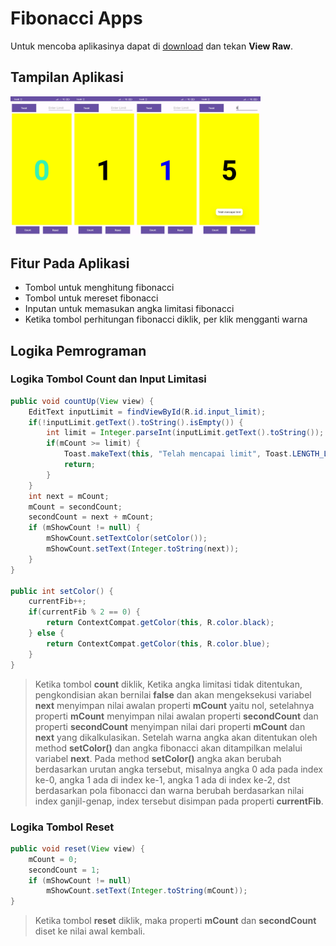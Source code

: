 # Fibonacci Apps
Untuk mencoba aplikasinya dapat di [download](my-apps.apk) dan tekan **View Raw**.
## Tampilan Aplikasi
<img src="img/1.jpg" width=100 align="left">
<img src="img/2.jpg" width=100 align="left">
<img src="img/3.jpg" width=100 align="left">
<img src="img/4.jpg" width=100 >

## Fitur Pada Aplikasi
- Tombol untuk menghitung fibonacci
- Tombol untuk mereset fibonacci
- Inputan untuk memasukan angka limitasi fibonacci
- Ketika tombol perhitungan fibonacci diklik, per klik mengganti warna

## Logika Pemrograman
### Logika Tombol Count dan Input Limitasi
```java 
public void countUp(View view) {
    EditText inputLimit = findViewById(R.id.input_limit);
    if(!inputLimit.getText().toString().isEmpty()) {
        int limit = Integer.parseInt(inputLimit.getText().toString());
        if(mCount >= limit) {
            Toast.makeText(this, "Telah mencapai limit", Toast.LENGTH_LONG).show();
            return;
        }
    }
    int next = mCount;
    mCount = secondCount;
    secondCount = next + mCount;
    if (mShowCount != null) {
        mShowCount.setTextColor(setColor());
        mShowCount.setText(Integer.toString(next));
    }
}

public int setColor() {
    currentFib++;
    if(currentFib % 2 == 0) {
        return ContextCompat.getColor(this, R.color.black);
    } else {
        return ContextCompat.getColor(this, R.color.blue);
    }
}
```
> Ketika tombol **count** diklik, Ketika angka limitasi tidak ditentukan, pengkondisian akan bernilai **false** dan akan mengeksekusi variabel **next** menyimpan nilai awalan properti **mCount** yaitu nol, setelahnya properti **mCount** menyimpan nilai awalan properti **secondCount** dan properti **secondCount** menyimpan nilai dari properti **mCount** dan **next** yang dikalkulasikan. Setelah warna angka akan ditentukan oleh method **setColor()** dan angka fibonacci akan ditampilkan melalui variabel **next**. Pada method **setColor()** angka akan berubah berdasarkan urutan angka tersebut, misalnya angka 0 ada pada index ke-0, angka 1 ada di index ke-1, angka 1 ada di index ke-2, dst berdasarkan pola fibonacci dan warna berubah berdasarkan nilai index ganjil-genap, index tersebut disimpan pada properti **currentFib**.

### Logika Tombol Reset
```java
public void reset(View view) {
    mCount = 0;
    secondCount = 1;
    if (mShowCount != null)
        mShowCount.setText(Integer.toString(mCount));
}
```
> Ketika tombol **reset** diklik, maka properti **mCount** dan **secondCount** diset ke nilai awal kembali.
